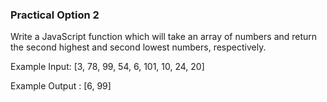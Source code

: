 ### Practical Option 2
Write a JavaScript function which will take an array of numbers and return the second highest and second lowest numbers, respectively.

Example Input: [3, 78, 99, 54, 6, 101, 10, 24, 20]

Example Output : [6, 99]

